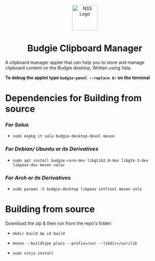 <p align="center"><a href="#dependencies-for-building-from-source"><img src="https://raw.githubusercontent.com/prateekmedia/budgie-clipboard-applet/main/icons/clipboard-text-outline-symbolic.svg" height=80px alt="NSS Logo"/></a></p>
<h1 align="center">Budgie Clipboard Manager</h1>
A clipboard manager applet that can help you to store and manage clipboard content on the Budgie desktop, Written using Vala.  
  
  
**To debug the applet type `budgie-panel --replace &!` on the terminal**  
  
# Dependencies for Building from source

### *For Solus* 

- `sudo eopkg it vala budgie-desktop-devel meson`

### *For Debian/ Ubuntu or its Derivatives* 

- `sudo apt install budgie-core-dev libglib2.0-dev libgtk-3-dev libpeas-dev meson valac`

### *For Arch or its Derivatives*
- `sudo pacman -S budgie-desktop libpeas intltool meson vala`

# Building from source
Download the zip & then run from the repo's folder:

- `mkdir build && cd build`

- `meson --buildtype plain --prefix=/usr --libdir=/usr/lib`

- `sudo ninja install`
